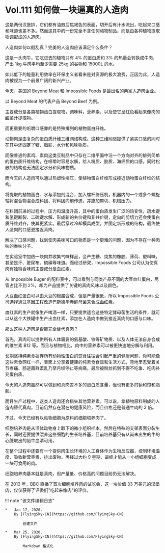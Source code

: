 # Vol.111 如何做一块逼真的人造肉

这是两份汉堡排，它们都有油煎后焦褐色的表面，切开后有汁水流出，吃起来口感和味道也差不多。然而这其中的一份完全不含任何动物制品，而是由各种植物提取物调配成的人造肉。

人造肉如何以假乱真？完美的人造肉应该满足什么条件？

这是一头肉牛，它吃进去的植物只有 4% 的蛋白质和 3% 的热量会转换成牛肉，产出 1kg 牛肉平均至少需要 25kg 的谷物和 15000L 的水。

如此低下的能量利用效率在环保主义者看来是对资源的极大浪费，正因为此，人造肉被视为一个前景广阔的新兴产业。

今天，美国的 Beyond Meat 和 Impossible Foods 是最出名的两家人造肉企业。

以 Beyond Meat 的代表产品 Beyond Beef 为例。

主要成分是各类植物蛋白提取物，调味料，营养素，以及使它呈红色看起来像肉的甜菜汁提取物。

而更重要的咀嚼口感靠的是特殊排列的植物蛋白纤维。

动物肉是由复杂的蛋白质纤维三维网络构成，这种三维网络提供了紧实口感的同时在其中还固定了糖、脂肪、水分和风味物质。

而像普通的素鸡、素肉这类豆制品中只存在二维平面中沿一个方向对齐的排列简单的蛋白质纤维结构，在咀嚼时容易水解，给人粉质、胶质、海绵质的口感，同时松散的结构也无法固定水分和风味物质。

而今天的人造肉可以通过热塑性挤压，使植物蛋白纤维形成接近动物蛋白纤维的结构。

将提取的植物蛋白、水与添加剂混合，加入螺杆挤压机，机器内的一个或多个螺旋轴将混合物混合成料团、将料团向前传送，并施加剪切、机械压力。

在料团前进的过程中，压力和温度升高，其中的蛋白质发生广泛的热变性，疏水键和氢键断裂、二硫键水解、形成新的共价键和非共价键，定向的剪切力还会使蛋白质纤维对齐，使其更紧实。最后穿过冷却模具成型，并固定新形成的结构，最终使人造肉的口感更接近真肉。

解决了口感问题，找到使肉美味可口的物质是一个更难的问题，因为不存在一种肉味的香味分子。

在实验室中加热一块肉并收集气味样品，会产生糖、烧焦的橡胶、薄荷、塑料味，甚至是汗、脏尿布、硫磺等味道。而经过研究，Impossible Foods 公司认为使真肉有独特香味的主要成分是血红素。

从 Impossible Buger 的配料表中，可以看到与同类产品不同的大豆血红蛋白，尽管占比不到 2%，却为产品提供了关键的真肉风味以及颜色。

大豆血红蛋白可以由大豆的根瘤合成，但是产量很低，所以 Impossible Foods 公司选择通过基因工程改造巴斯德毕赤酵母菌来合成血红素。

血红素的生产就像生产啤酒一样，只要提供适合这些特定酵母菌生活的条件，就可以从这个大铁罐中生产出血红素，添加在人造肉中做到接近真肉的口感与口味。

那么这种人造肉是否能完全替代真肉？

首先，真肉可以提供所有人体需要的氨基酸、铁等矿物质、以及人体无法自身合成的维生素 B12 等。而且与植物相比，肉中的营养素可以被更快速地分解与利用。

长期坚持纯素食摒弃所有动物性蛋白的饮食往往会引起严重的健康问题，你可能像这些素食网红一样，表面上分享着健康的纯素食食谱和生活方式，背地里忍受着关节疼痛、肠道菌群紊乱乃至月经停止等病痛，最后被粉丝抓到不得不吃鱼、吃肉补充蛋白质。

今天的人造肉虽然可以做到和真肉差不多的蛋白质含量，但也有更多的钠和饱和脂肪。

而且生产过程中，这类人造肉还会损失其他营养素，可以说，拿植物原料制成的人造肉替代真肉，目前仍然存在潜在的健康风险，而且价格还是普通牛肉的 2 倍。

不过，今天已经有以动物细胞为原料的细胞培养肉了。

细胞培养肉是从活体动物身上取下的微小组织样本，然后在特殊的支架表面分裂生长，同时还要提供喂养这些细胞的生长培养基，目前培养基只有从尚未出生的牛的心脏取出的胎牛血清可用。

在整个过程中还要有一个提供肉生长环境的人工身体作为生物反应器，控制环境温度，吸收新营养素，排出废物。再经过大约 9 星期，最终才能从一小组细胞变成一块可食用的肉。

细胞培养肉基本就是真肉，但产量低、价格高的问题目前仍无法解决。

在 2013 年，BBC 直播了首次细胞培养肉的试吃会，这一块价值 33 万美元的汉堡肉，仅仅获得了评委们"吃起来像肉"的评价。

!!! note "该文件编辑日志"

	* 	Jan 17, 2020.
		By [FlyingSky-CN](https://github.com/FlyingSky-CN)

			创建文件

	* 	Mar 25, 2020.
		By [FlyingSky-CN](https://github.com/FlyingSky-CN)

			Markdown 格式化
